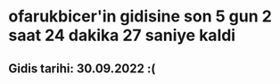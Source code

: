 # ofarukbicer'in gidisine son 5 gun 2 saat 24 dakika 27 saniye kaldi

## Gidis tarihi: 30.09.2022 :(